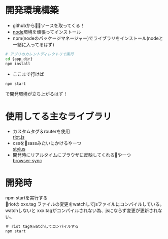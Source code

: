 # 開発環境構築
  - githubからソースを取ってくる！
  - [node](https://nodejs.org/en/)環境を頑張ってインストール 
  - npm(nodeのパッケージマネージャー)でライブラリをインストール(nodeと一緒に入ってるはず)

```bash
# アプリのカレントディレクトリで実行
cd {app_dir}
npm install
```
  - ここまで行けば

  ```bash
  npm start
  ```
で開発環境が立ち上がるはず！

# 使用してる主なライブラリ

- カスタムタグ＆routerを使用　<br>
 [riot.js](https://riot.js.org/ja/)
- cssをsassみたいにかけるやーつ <br>
[stylus](http://stylus-lang.com/)
- 開発時にリアルタイムにブラウザに反映してくれるやーつ <br>
[browser-sync](https://browsersync.io/)

# 開発時

npm startを実行する <br>
riotの xxx.tag ファイルの変更をwatchしてjsファイルにコンパイルしている。 <br>
watchしないと xxx.tagがコンパイルされない為、jsにならず変更が更新されない。

```bash
＃ riot tagをwatchしてコンパイルする
npm start
```